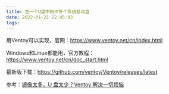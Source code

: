 ```yaml
---
title: 在一个U盘中制作多个系统启动盘
date: 2022-01-21 22:45:03
tags:
---
```


用Ventoy可以实现，官网：<https://www.ventoy.net/cn/index.html>

Windows和Linux都能用，官方教程：<https://www.ventoy.net/cn/doc_start.html>

最新版下载：<https://github.com/ventoy/Ventoy/releases/latest>

参考：[镜像太多，U 盘太少？Ventoy 解决一切烦恼](https://zhuanlan.zhihu.com/p/150528251)
